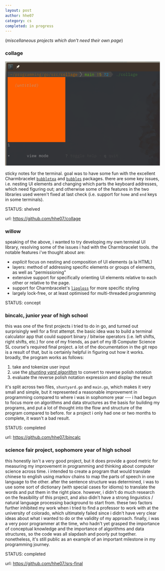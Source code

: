 ```yaml
---
layout: post
author: hhe07
category: cs
completed: in progress
---
```


(*miscellaneous projects which don't need their own page*)

### collage
![screenshot of collage as it is](/assets/imgs/collage.png)

sticky notes for the terminal. goal was to have some fun with the excellent Charmbracelet [``bubbletea``](https://github.com/charmbracelet/bubbletea) and [``bubbles``](https://github.com/charmbracelet/bubbles) packages. there are some key issues, i.e. nesting UI elements and changing which parts the keyboard addresses, which need figuring out; and otherwise some of the features in the two libraries used weren't fixed at last check (i.e. support for ``home`` and ``end`` keys in some terminals).

STATUS: shelved

url: <https://github.com/hhe07/collage>

### willow

speaking of the above, i wanted to try developing my own terminal UI library, resolving some of the issues i had with the Charmbracelet tools. the notable features i've thought about are:
- *explicit* focus on nesting and composition of UI elements (a la HTML)
- layers: method of addressing specific elements or groups of elements, as well as "permissioning"
- extensive support for specifically orienting UI elements relative to each other or relative to the page.
- support for Charmbracelet's [``lipgloss``](https://github.com/charmbracelet/lipgloss) for more specific styling
- largely lock-free, or at least optimised for multi-threaded programming

STATUS: concept

### bincalc, junior year of high school

this was one of the first projects i tried to do in go, and turned out surprisingly well for a first attempt. the basic idea was to build a terminal calculator app that could support binary / bitwise operators (i.e. left shifts, right shifts, etc.) for one of my friends, as part of my IB Computer Science SL course's required final project. a lot of the documentation in the git repo is a result of that, but is certainly helpful in figuring out how it works. broadly, the program works as follows:

1. take and tokenize user input
2. use the [*shunting yard algorithm*](https://en.wikipedia.org/wiki/Shunting_yard_algorithm) to convert to reverse polish notation
3. evaluate the reverse polish notation expression and display the result

it's split across two files, ``shuntyard.go`` and ``main.go``, which makes it very small and simple, but it represented a reasonable improvement in programming compared to where i was in sophomore year --- i had begun to focus more on algorithms and data structures as the basis for building my programs, and put a lot of thought into the flow and structure of the program compared to before. for a project i only had one or two months to complete, it wasn't a bad result.

STATUS: completed

url: <https://github.com/hhe07/bincalc>

### science fair project, sophomore year of high school

this honestly isn't a very good project, but it does provide a good metric for measuring my improvement in programming and thinking about computer science across time. i intended to create a program that would translate chinese to english using markov chains to map the parts of speech in one language to the other. after the sentence structure was determined, i was to use some sort of dictionary (with special cases for idioms) to translate the words and put them in the right place. however, i didn't do much research on the feasibility of this project, and also didn't have a strong linguistics / natural language processing background to start from. these two factors further inhibited my work when i tried to find a professor to work with at the university of colorado, which ultimately failed since i didn't have very clear ideas about what i wanted to do or the validity of my approach. finally, i was a very poor programmer at the time, who hadn't yet grasped the importance of conceptual knowledge and the importance of algorithms and data structures, so the code was all slapdash and poorly put together. nonetheless, it's still public as an example of an important milestone in my programming journey.

STATUS: completed

url: <https://github.com/hhe07/srs-final>